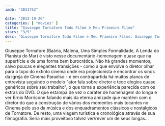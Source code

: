 ```yaml
---
imdb: "3031762"

date: "2013-10-26"
categories: [ "movies" ]
title: "Giuseppe Tornatore Todo Filme é Meu Primeiro Filme"
stars: "3/5"
desc: "Giuseppe Tornatore Todo Filme é Meu Primeiro Filme. Giuseppe Tornatore - Ogni film un'opera prima (Italy, 2012). Dirigido por Luciano Barcaroli, Gerardo Panichi. Escrito por Luciano Barcaroli, Gerardo Panichi. Com Monica Bellucci, Sergio Castellitto, Vittorio Cecchi Gori, Massimo De Rita, Laura Fattori, Ben Gazzara, Giuseppe Giglietti, Blasco Giurato, Tonino Guerra."
---
```

Giuseppe Tornatore (Baária, Malena, Uma Simples Formalidade, A Lenda do Pianista do Mar) é visto nesse documentário-homenagem quase que na superfície e de uma forma bem burocrática. Não há grandes momentos, salvo poucas e elegantes transições - como a que envolve o diretor olhar para o topo do extinto cinema onde era projecionista e encontrar os sinos da igreja de Cinema Paradiso - e em contrapartida há muitos planos de entrevista seguindo o modelo "ator fala sobre diretor e tece elogios quase genéricos sobre seu trabalho", o que torna a experiência parecida com os extras do DVD. O que estampa de vez o caráter de homenagem do longa é ver Ernio Morricone falando mais da eterna amizade que mantém com o diretor do que a construção de vários dos momentos mais tocantes no Cinema pelo uso da música e dos enquadramentos clássicos e nostálgicos de Tornatore. De resto, uma viagem turística e cronológica através de sua filmografia. Seria mais proveitoso talvez ver/rever um de seus longas...



